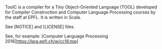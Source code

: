 ToolC is a compiler for a Tiny Object-Oriented Language (TOOL)
developed for Compiler Construction and Computer Language Processing
courses by the staff at EPFL. It is written in Scala.

See [NOTICE] and [LICENSE] files.

See, for example: [Computer Language Processing 2016|https://lara.epfl.ch/w/cc16:top]
